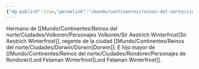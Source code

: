```yaml
---
{"dg-publish":true,"permalink":"/mundo/continentes/reinos-del-norte/ciudades/dorwin/personajes-dorwin/sir-endalar-winterforst/"}
---
```


Hermano de [[Mundo/Continentes/Reinos del norte/Ciudades/Volkoren/Personajes Volkoren/Sir Aestrich Winterfrost\|Sir Aestrich Winterfrost]], regente de la ciudad [[Mundo/Continentes/Reinos del norte/Ciudades/Dorwin/Dorwin\|Dorwin]]. E hijo mayor de [[Mundo/Continentes/Reinos del norte/Ciudades/Rondorer/Personajes de Rondorer/Lord Felaman Winterfrost\|Lord Felaman Winterfrost]]. 